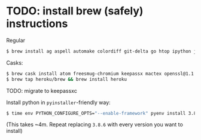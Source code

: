 # TODO: install brew (safely) instructions

Regular
```bash
$ brew install ag aspell automake colordiff git-delta go htop ipython jq macvim pandoc postgresql pyenv ruby sqlite tcl-tk tree vim
```

Casks:
```bash
$ brew cask install atom freesmug-chromium keepassx mactex openssl@1.1 postgres soundflower soundflowerbed transmission tunnelblick virtualbox visual-studio-code vlc
$ brew tap heroku/brew && brew install heroku
```
TODO: migrate to keepassxc

Install python in `pyinstaller`-friendly way:
```bash
$ time env PYTHON_CONFIGURE_OPTS="--enable-framework" pyenv install 3.8.6
```
(This takes ~4m. Repeat replacing `3.8.6` with every version you want to install)
